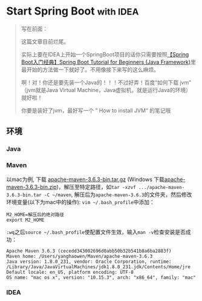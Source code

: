# Start Spring Boot <small>with IDEA</small>

> 写在前面：
>
> 这篇文章目前烂尾。
>
> 实际上要在IDEA上开始一个SpringBoot项目的话你只需要按照[【Spring Boot入门经典】Spring Boot Tutorial for Beginners (Java Framework)](https://www.bilibili.com/video/BV1RJ411D7qL?from=search&seid=4793930998208095343)里最开始的方法做一下就好了。不用像接下来写的这么麻烦。
>
> 啊！对！你还是要先装一个Java的！！！不过好弄！百度“如何下载 jvm” （jvm就是Java Virtual Machine，Java虚拟机，就是运行Java的环境） 就好啦！
>
> 你要是装好了jvm，最好写一个 ” How to install JVM“ 的笔记哦

## 环境

### Java

### Maven

以mac为例, 下载 [apache-maven-3.6.3-bin.tar.gz](http://mirror.bit.edu.cn/apache/maven/maven-3/3.6.3/binaries/apache-maven-3.6.3-bin.tar.gz) (Windows 下载[apache-maven-3.6.3-bin.zip](http://mirror.bit.edu.cn/apache/maven/maven-3/3.6.3/binaries/apache-maven-3.6.3-bin.zip))，解压至特定路径，如`tar -xzvf .../apache-maven-3.6.3-bin.tar -C ~/maven`, 解压后为`apache-maven-3.6.3`的文件夹，然后修改环境变量(以下为mac中的操作): `vim ~/.bash_profile`中添加：

```
M2_HOME=解压后的绝对路径
export M2_HOME
```

`:wq`之后`source ~/.bash_profile`使配置文件生效，输入`man -v`检查安装是否成功：

```
Apache Maven 3.6.3 (cecedd343002696d0abb50b32b541b8a6ba2883f)
Maven home: /Users/yanghaowen/Maven/apache-maven-3.6.3
Java version: 1.8.0_231, vendor: Oracle Corporation, runtime: /Library/Java/JavaVirtualMachines/jdk1.8.0_231.jdk/Contents/Home/jre
Default locale: en_US, platform encoding: UTF-8
OS name: "mac os x", version: "10.15.3", arch: "x86_64", family: "mac"
```

### IDEA


